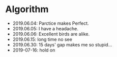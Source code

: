 # Algorithm
- 2019.06.04: Parctice makes Perfect.
- 2019.06.05: I have a headache.
- 2019.06.06: Excellent birds are alike.
- 2019.06.15: long time no see
- 2019.06.30: 15 days' gap makes me so stupid...
- 2019-07-16: hold on

